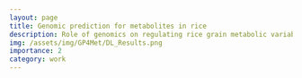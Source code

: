 ```yaml
---
layout: page
title: Genomic prediction for metabolites in rice
description: Role of genomics on regulating rice grain metabolic variability under warmer nights, A statistical and image-based deep learning approach
img: /assets/img/GP4Met/DL_Results.png
importance: 2
category: work
---
```



